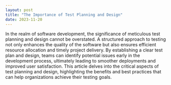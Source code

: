 ```yaml
---
layout: post
title: "The Importance of Test Planning and Design"
date: 2023-11-20
---
```


In the realm of software development, the significance of meticulous test planning and design cannot be overstated. A structured approach to testing not only enhances the quality of the software but also ensures efficient resource allocation and timely project delivery. By establishing a clear test plan and design, teams can identify potential issues early in the development process, ultimately leading to smoother deployments and improved user satisfaction. This article delves into the critical aspects of test planning and design, highlighting the benefits and best practices that can help organizations achieve their testing goals.

